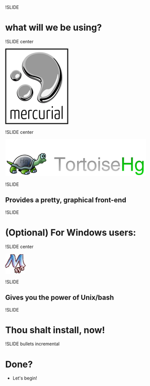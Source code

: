 !SLIDE

# what will we be using? #

!SLIDE center

![Mercurial](Mercurial_logo.png)

!SLIDE center

![TortoiseHg](tortoise_hg_logo.png)

!SLIDE

## Provides a pretty, graphical front-end

!SLIDE

# (Optional) For Windows users:

!SLIDE center

![msys](msys_icon.jpg)

!SLIDE

## Gives you the power of Unix/bash ##

!SLIDE

# Thou shalt install, now! #

!SLIDE bullets incremental

# Done? #

- Let's begin!
